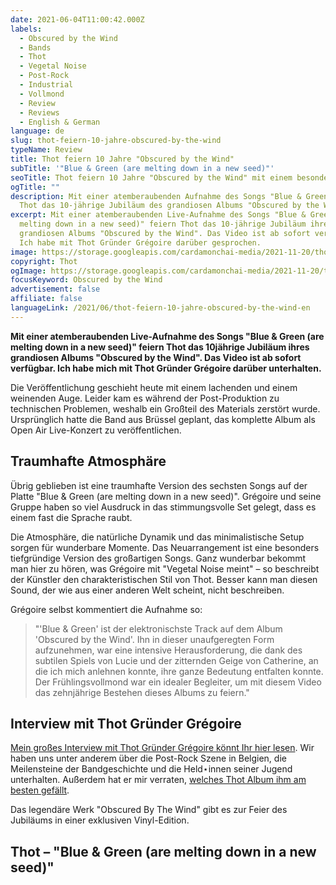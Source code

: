 ```yaml
---
date: 2021-06-04T11:00:42.000Z
labels:
  - Obscured by the Wind
  - Bands
  - Thot
  - Vegetal Noise
  - Post-Rock
  - Industrial
  - Vollmond
  - Review
  - Reviews
  - English & German
language: de
slug: thot-feiern-10-jahre-obscured-by-the-wind
typeName: Review
title: Thot feiern 10 Jahre "Obscured by the Wind"
subTitle: '"Blue & Green (are melting down in a new seed)"'
seoTitle: Thot feiern 10 Jahre "Obscured by the Wind" mit einem besonderen Video
ogTitle: ""
description: Mit einer atemberaubenden Aufnahme des Songs "Blue & Green" feiern
  Thot das 10-jährige Jubiläum des grandiosen Albums "Obscured by the Wind".
excerpt: Mit einer atemberaubenden Live-Aufnahme des Songs "Blue & Green (are
  melting down in a new seed)" feiern Thot das 10-jährige Jubiläum ihres
  grandiosen Albums "Obscured by the Wind". Das Video ist ab sofort verfügbar.
  Ich habe mit Thot Gründer Grégoire darüber gesprochen.
image: https://storage.googleapis.com/cardamonchai-media/2021-11-20/thot-cat-jpeg-imagine-080808_1f180f_1024_768/640.webp
copyright: Thot
ogImage: https://storage.googleapis.com/cardamonchai-media/2021-11-20/thot-cat-fb-1-jpeg-imagine-080808_1c160e_1200_628/640.webp
focusKeyword: Obscured by the Wind
advertisement: false
affiliate: false
languageLink: /2021/06/thot-feiern-10-jahre-obscured-by-the-wind-en
---
```


**Mit einer atemberaubenden Live-Aufnahme des Songs "Blue & Green (are melting down in a new seed)" feiern Thot das 10jährige Jubiläum ihres grandiosen Albums "Obscured by the Wind". Das Video ist ab sofort verfügbar. Ich habe mich mit Thot Gründer Grégoire darüber unterhalten.**

Die Veröffentlichung geschieht heute mit einem lachenden und einem weinenden Auge. Leider kam es während der Post-Produktion zu technischen Problemen, weshalb ein Großteil des Materials zerstört wurde. Ursprünglich hatte die Band aus Brüssel geplant, das komplette Album als Open Air Live-Konzert zu veröffentlichen.

## Traumhafte Atmosphäre

Übrig geblieben ist eine traumhafte Version des sechsten Songs auf der Platte "Blue & Green (are melting down in a new seed)". Grégoire und seine Gruppe haben so viel Ausdruck in das stimmungsvolle Set gelegt, dass es einem fast die Sprache raubt.

Die Atmosphäre, die natürliche Dynamik und das minimalistische Setup sorgen für wunderbare Momente. Das Neuarrangement ist eine besonders tiefgründige Version des großartigen Songs. Ganz wunderbar bekommt man hier zu hören, was Grégoire mit "Vegetal Noise meint" – so beschreibt der Künstler den charakteristischen Stil von Thot. Besser kann man diesen Sound, der wie aus einer anderen Welt scheint, nicht beschreiben.

Grégoire selbst kommentiert die Aufnahme so:

> "'Blue & Green' ist der elektronischste Track auf dem Album 'Obscured by the Wind'. Ihn in dieser unaufgeregten Form aufzunehmen, war eine intensive Herausforderung, die dank des subtilen Spiels von Lucie und der zitternden Geige von Catherine, an die ich mich anlehnen konnte, ihre ganze Bedeutung entfalten konnte. Der Frühlingsvollmond war ein idealer Begleiter, um mit diesem Video das zehnjährige Bestehen dieses Albums zu feiern."

## Interview mit Thot Gründer Grégoire

[Mein großes Interview mit Thot Gründer Grégoire könnt Ihr hier lesen](/2021/04/thot-interview/). Wir haben uns unter anderem über die Post-Rock Szene in Belgien, die Meilensteine der Bandgeschichte und die Held⋆innen seiner Jugend unterhalten. Außerdem hat er mir verraten, [welches Thot Album ihm am besten gefällt](/2021/04/thot-interview/).

Das legendäre Werk "Obscured By The Wind" gibt es zur Feier des Jubiläums in einer exklusiven Vinyl-Edition.

## Thot – "Blue & Green (are melting down in a new seed)"

<YouTube id="sPTa0VCO_qY" />